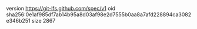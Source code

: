 version https://git-lfs.github.com/spec/v1
oid sha256:0e1af985df7ab14b95a8d03af98e2d7555b0aa8a7afd228894ca3082e346b251
size 2867
